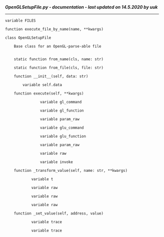 ***OpenGLSetupFile.py - documentation - last updated on 14.5.2020 by uuk***
___

    variable FILES

    function execute_file_by_name(name, **kwargs)

    class OpenGLSetupFile
        
        Base class for an OpenGL-parse-able file


        static function from_name(cls, name: str)

        static function from_file(cls, file: str)

        function __init__(self, data: str)

            variable self.data

        function execute(self, **kwargs)

                    variable gl_command

                    variable gl_function

                    variable param_raw

                    variable glu_command

                    variable glu_function

                    variable param_raw

                    variable raw

                    variable invoke

        function _transform_value(self, name: str, **kwargs)

                variable t

                variable raw

                variable raw

                variable raw

        function _set_value(self, address, value)

                variable trace

                variable trace